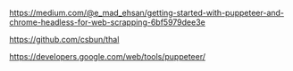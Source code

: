 

https://medium.com/@e_mad_ehsan/getting-started-with-puppeteer-and-chrome-headless-for-web-scrapping-6bf5979dee3e

https://github.com/csbun/thal

https://developers.google.com/web/tools/puppeteer/

